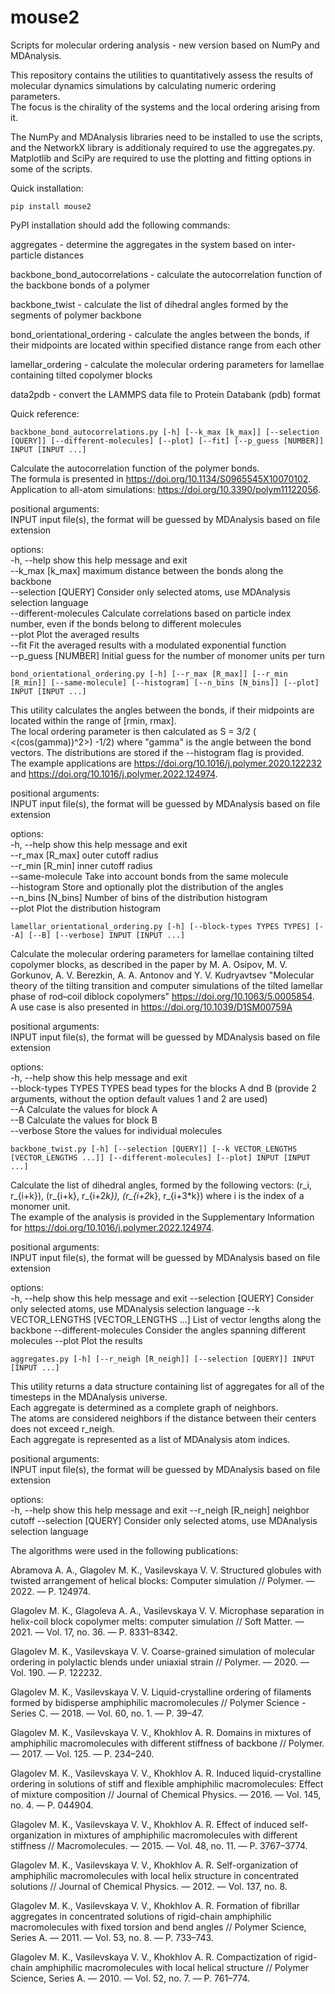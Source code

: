 # mouse2
Scripts for molecular ordering analysis - new version based on NumPy and MDAnalysis.

This repository contains the utilities to quantitatively assess the results of molecular dynamics simulations by calculating numeric ordering parameters.  
The focus is the chirality of the systems and the local ordering arising from it.

The NumPy and MDAnalysis libraries need to be installed to use the scripts, and the
NetworkX library is additionaly required to use the aggregates.py.  
Matplotlib and SciPy are required to use the plotting and fitting options in some of the scripts.

Quick installation:

	pip install mouse2

PyPI installation should add the following commands:

aggregates			-	determine the aggregates in the system based on inter-particle distances

backbone_bond_autocorrelations	-	calculate the autocorrelation function of the backbone bonds of a polymer
	
backbone_twist			-	calculate the list of dihedral angles formed by the segments of polymer backbone	
	
bond_orientational_ordering	- 	calculate the angles between the bonds, if their midpoints are located within specified distance range from each other
	
lamellar_ordering		-	calculate the molecular ordering parameters for lamellae containing tilted copolymer blocks

data2pdb			-	convert the LAMMPS data file to Protein Databank (pdb) format

Quick reference:

	backbone_bond_autocorrelations.py [-h] [--k_max [k_max]] [--selection [QUERY]] [--different-molecules] [--plot] [--fit] [--p_guess [NUMBER]] INPUT [INPUT ...]


Calculate the autocorrelation function of the polymer bonds.  
The formula is presented in https://doi.org/10.1134/S0965545X10070102.  
Application to all-atom simulations: https://doi.org/10.3390/polym11122056.


positional arguments:  
  INPUT                input file(s), the format will be guessed by MDAnalysis based on file extension

options:  
  -h, --help            show this help message and exit  
  --k_max [k_max]       maximum distance between the bonds along the backbone  
  --selection [QUERY]   Consider only selected atoms, use MDAnalysis selection language  
  --different-molecules	Calculate correlations based on particle index number, even if the bonds belong to different molecules  
  --plot                Plot the averaged results  
  --fit                 Fit the averaged results with a modulated exponential function  
  --p_guess [NUMBER]    Initial guess for the number of monomer units per turn  
                        


	bond_orientational_ordering.py [-h] [--r_max [R_max]] [--r_min [R_min]] [--same-molecule] [--histogram] [--n_bins [N_bins]] [--plot] INPUT [INPUT ...]

This utility calculates the angles between the bonds, if their midpoints are located within the range of [rmin, rmax].  
The local ordering parameter is then calculated as S = 3/2 ( <(cos(gamma))^2>) -1/2)
where "gamma" is the angle between the bond vectors. The distributions are stored if the --histogram flag is provided.  
The example applications are https://doi.org/10.1016/j.polymer.2020.122232
and https://doi.org/10.1016/j.polymer.2022.124974.


positional arguments:  
  INPUT              input file(s), the format will be guessed by MDAnalysis based on file extension

options:  
  -h, --help         show this help message and exit  
  --r_max [R_max]    outer cutoff radius  
  --r_min [R_min]    inner cutoff radius  
  --same-molecule    Take into account bonds from the same molecule  
  --histogram        Store and optionally plot the distribution of the angles  
  --n_bins [N_bins]  Number of bins of the distribution histogram  
  --plot             Plot the distribution histogram  


	lamellar_orientational_ordering.py [-h] [--block-types TYPES TYPES] [--A] [--B] [--verbose] INPUT [INPUT ...]

Calculate the molecular ordering parameters for lamellae containing tilted copolymer blocks, as described in the paper by 
M. A. Osipov, M. V. Gorkunov, A. V. Berezkin, A. A. Antonov and Y. V. Kudryavtsev
"Molecular theory of the tilting transition and computer simulations of the tilted lamellar phase of rod–coil diblock copolymers"
https://doi.org/10.1063/5.0005854.  
A use case is also presented in https://doi.org/10.1039/D1SM00759A


positional arguments:  
	INPUT                 input file(s), the format will be guessed by MDAnalysis based on file extension

options:  
	-h, --help            show this help message and exit  
	--block-types TYPES TYPES bead types for the blocks A dnd B (provide 2 arguments, without the option default values 1 and 2 are used)  
	--A                   Calculate the values for block A  
	--B                   Calculate the values for block B  
	--verbose             Store the values for individual molecules
  


	backbone_twist.py [-h] [--selection [QUERY]] [--k VECTOR_LENGTHS [VECTOR_LENGTHS ...]] [--different-molecules] [--plot] INPUT [INPUT ...]

Calculate the list of dihedral angles, formed by the following vectors:
(r_i, r_{i+k}), (r_{i+k}, r_{i+2*k}), (r_{i+2*k}, r_{i+3*k})
where i is the index of a monomer unit.  
The example of the analysis is provided in the Supplementary Information for
https://doi.org/10.1016/j.polymer.2022.124974.


positional arguments:  
  INPUT                 input file(s), the format will be guessed by MDAnalysis based on file extension

options:  
  -h, --help            show this help message and exit
  --selection [QUERY]   Consider only selected atoms, use MDAnalysis selection language
  --k VECTOR_LENGTHS [VECTOR_LENGTHS ...]
                        List of vector lengths along the backbone
  --different-molecules
                        Consider the angles spanning different molecules
  --plot                Plot the results
  
  

	aggregates.py [-h] [--r_neigh [R_neigh]] [--selection [QUERY]] INPUT [INPUT ...]

This utility returns a data structure containing list of aggregates for all of the timesteps in the MDAnalysis universe.  
Each aggregate is determined as a complete graph of neighbors.  
The atoms are considered neighbors if the distance between their centers does not exceed r_neigh.  
Each aggregate is represented as a list of MDAnalysis atom indices.

positional arguments:  
  INPUT                input file(s), the format will be guessed by MDAnalysis based on file extension

options:  
  -h, --help           show this help message and exit
  --r_neigh [R_neigh]  neighbor cutoff
  --selection [QUERY]  Consider only selected atoms, use MDAnalysis selection language



The algorithms were used in the following publications:

Abramova A. A., Glagolev M. K., Vasilevskaya V. V. Structured globules with twisted arrangement of helical blocks: Computer simulation // Polymer. — 2022. — P. 124974.

Glagolev M. K., Glagoleva A. A., Vasilevskaya V. V. Microphase separation in helix-coil block copolymer melts: computer simulation // Soft Matter. — 2021. — Vol. 17, no. 36. — P. 8331–8342.

Glagolev M. K., Vasilevskaya V. V. Coarse-grained simulation of molecular ordering in polylactic blends under uniaxial strain // Polymer. — 2020. — Vol. 190. — P. 122232.

Glagolev M. K., Vasilevskaya V. V. Liquid-crystalline ordering of filaments formed by bidisperse amphiphilic macromolecules // Polymer Science - Series C. — 2018. — Vol. 60, no. 1. — P. 39–47.

Glagolev M. K., Vasilevskaya V. V., Khokhlov A. R. Domains in mixtures of amphiphilic macromolecules with different stiffness of backbone // Polymer. — 2017. — Vol. 125. — P. 234–240.

Glagolev M. K., Vasilevskaya V. V., Khokhlov A. R. Induced liquid-crystalline ordering in solutions of stiff and flexible amphiphilic macromolecules: Effect of mixture composition // Journal of Chemical Physics. — 2016. — Vol. 145, no. 4. — P. 044904.

Glagolev M. K., Vasilevskaya V. V., Khokhlov A. R. Effect of induced self-organization in mixtures of amphiphilic macromolecules with different stiffness // Macromolecules. — 2015. — Vol. 48, no. 11. — P. 3767–3774.

Glagolev M. K., Vasilevskaya V. V., Khokhlov A. R. Self-organization of amphiphilic macromolecules with local helix structure in concentrated solutions // Journal of Chemical Physics. — 2012. — Vol. 137, no. 8.

Glagolev M. K., Vasilevskaya V. V., Khokhlov A. R. Formation of fibrillar aggregates in concentrated solutions of rigid-chain amphiphilic macromolecules with fixed torsion and bend angles // Polymer Science, Series A. — 2011. — Vol. 53, no. 8. — P. 733–743.

Glagolev M. K., Vasilevskaya V. V., Khokhlov A. R. Compactization of rigid-chain amphiphilic macromolecules with local helical structure // Polymer Science, Series A. — 2010. — Vol. 52, no. 7. — P. 761–774.
